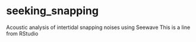 # seeking_snapping
Acoustic analysis of intertidal snapping noises using Seewave
This is a line from RStudio
